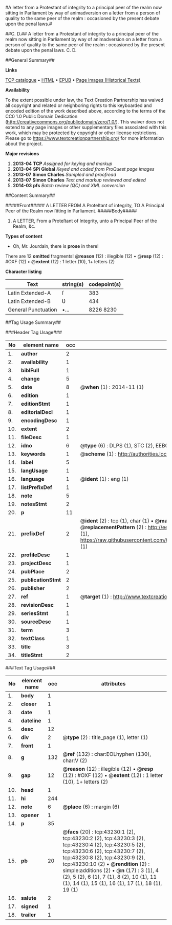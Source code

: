 #A letter from a Protestant of integrity to a principal peer of the realm now sitting in Parliament by way of animadversion on a letter from a person of quality to the same peer of the realm : occasioned by the present debate upon the penal laws.#

##C. D.##
A letter from a Protestant of integrity to a principal peer of the realm now sitting in Parliament by way of animadversion on a letter from a person of quality to the same peer of the realm : occasioned by the present debate upon the penal laws.
C. D.

##General Summary##

**Links**

[TCP catalogue](http://www.ota.ox.ac.uk/tcp/)  • 
[HTML](http://tei.it.ox.ac.uk/tcp/Texts-HTML/free/A37/A37324.html)  • 
[EPUB](http://tei.it.ox.ac.uk/tcp/Texts-EPUB/free/A37/A37324.epub) • 
[Page images (Historical Texts)](https://historicaltexts.jisc.ac.uk/eebo-09475559e)

**Availability**

To the extent possible under law, the Text Creation Partnership has waived all copyright and related or neighboring rights to this keyboarded and encoded edition of the work described above, according to the terms of the CC0 1.0 Public Domain Dedication (http://creativecommons.org/publicdomain/zero/1.0/). This waiver does not extend to any page images or other supplementary files associated with this work, which may be protected by copyright or other license restrictions. Please go to https://www.textcreationpartnership.org/ for more information about the project.

**Major revisions**

1. __2013-04__ __TCP__ *Assigned for keying and markup*
1. __2013-04__ __SPi Global__ *Keyed and coded from ProQuest page images*
1. __2013-07__ __Simon Charles__ *Sampled and proofread*
1. __2013-07__ __Simon Charles__ *Text and markup reviewed and edited*
1. __2014-03__ __pfs__ *Batch review (QC) and XML conversion*

##Content Summary##

#####Front#####
A LETTER FROM A Proteſtant of integrity, TO A Principal Peer of the Realm now ſitting in Parliament.
#####Body#####

1. A LETTER, From a Proteſtant of Integrity, unto a Principal Peer of the Realm, &c.

**Types of content**

  * Oh, Mr. Jourdain, there is **prose** in there!

There are 12 **omitted** fragments! 
 @__reason__ (12) : illegible (12)  •  @__resp__ (12) : #OXF (12)  •  @__extent__ (12) : 1 letter (10), 1+ letters (2)

**Character listing**


|Text|string(s)|codepoint(s)|
|---|---|---|
|Latin Extended-A|ſ|383|
|Latin Extended-B|Ʋ|434|
|General Punctuation|•…|8226 8230|

##Tag Usage Summary##

###Header Tag Usage###

|No|element name|occ|attributes|
|---|---|---|---|
|1.|__author__|2||
|2.|__availability__|1||
|3.|__biblFull__|1||
|4.|__change__|5||
|5.|__date__|8| @__when__ (1) : 2014-11 (1)|
|6.|__edition__|1||
|7.|__editionStmt__|1||
|8.|__editorialDecl__|1||
|9.|__encodingDesc__|1||
|10.|__extent__|2||
|11.|__fileDesc__|1||
|12.|__idno__|6| @__type__ (6) : DLPS (1), STC (2), EEBO-CITATION (1), OCLC (1), VID (1)|
|13.|__keywords__|1| @__scheme__ (1) : http://authorities.loc.gov/ (1)|
|14.|__label__|5||
|15.|__langUsage__|1||
|16.|__language__|1| @__ident__ (1) : eng (1)|
|17.|__listPrefixDef__|1||
|18.|__note__|5||
|19.|__notesStmt__|2||
|20.|__p__|11||
|21.|__prefixDef__|2| @__ident__ (2) : tcp (1), char (1)  •  @__matchPattern__ (2) : ([0-9\-]+):([0-9IVX]+) (1), (.+) (1)  •  @__replacementPattern__ (2) : http://eebo.chadwyck.com/downloadtiff?vid=$1&page=$2 (1), https://raw.githubusercontent.com/textcreationpartnership/Texts/master/tcpchars.xml#$1 (1)|
|22.|__profileDesc__|1||
|23.|__projectDesc__|1||
|24.|__pubPlace__|2||
|25.|__publicationStmt__|2||
|26.|__publisher__|2||
|27.|__ref__|1| @__target__ (1) : http://www.textcreationpartnership.org/docs/. (1)|
|28.|__revisionDesc__|1||
|29.|__seriesStmt__|1||
|30.|__sourceDesc__|1||
|31.|__term__|3||
|32.|__textClass__|1||
|33.|__title__|3||
|34.|__titleStmt__|2||


###Text Tag Usage###

|No|element name|occ|attributes|
|---|---|---|---|
|1.|__body__|1||
|2.|__closer__|1||
|3.|__date__|1||
|4.|__dateline__|1||
|5.|__desc__|12||
|6.|__div__|2| @__type__ (2) : title_page (1), letter (1)|
|7.|__front__|1||
|8.|__g__|132| @__ref__ (132) : char:EOLhyphen (130), char:V (2)|
|9.|__gap__|12| @__reason__ (12) : illegible (12)  •  @__resp__ (12) : #OXF (12)  •  @__extent__ (12) : 1 letter (10), 1+ letters (2)|
|10.|__head__|1||
|11.|__hi__|244||
|12.|__note__|6| @__place__ (6) : margin (6)|
|13.|__opener__|1||
|14.|__p__|35||
|15.|__pb__|20| @__facs__ (20) : tcp:43230:1 (2), tcp:43230:2 (2), tcp:43230:3 (2), tcp:43230:4 (2), tcp:43230:5 (2), tcp:43230:6 (2), tcp:43230:7 (2), tcp:43230:8 (2), tcp:43230:9 (2), tcp:43230:10 (2)  •  @__rendition__ (2) : simple:additions (2)  •  @__n__ (17) : 3 (1), 4 (2), 5 (2), 6 (1), 7 (1), 8 (2), 10 (1), 11 (1), 14 (1), 15 (1), 16 (1), 17 (1), 18 (1), 19 (1)|
|16.|__salute__|2||
|17.|__signed__|1||
|18.|__trailer__|1||

